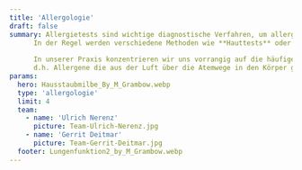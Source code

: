 ```yaml
---
title: 'Allergologie'
draft: false
summary: Allergietests sind wichtige diagnostische Verfahren, um allergische Reaktionen zu identifizieren und zu behandeln. 
      In der Regel werden verschiedene Methoden wie **Hauttests** oder **Bluttests** eingesetzt, um eine Sensibilisierung gegen bestimmte **Allergene** nachzuweisen.
      
      In unserer Praxis konzentrieren wir uns vorrangig auf die häufigen Inhalationsallergene, 
      d.h. Allergene die aus der Luft über die Atemwege in den Körper gelangen (z.B. Pollen, Hausstaubmilben, Schimmelpilze, Tierhaare)
params:
  hero: Hausstaubmilbe_By_M_Grambow.webp
  type: 'allergologie'
  limit: 4
  team:
    - name: 'Ulrich Nerenz'
      picture: Team-Ulrich-Nerenz.jpg
    - name: 'Gerrit Deitmar'
      picture: Team-Gerrit-Deitmar.jpg
  footer: Lungenfunktion2_by_M_Grambow.webp
---
```

